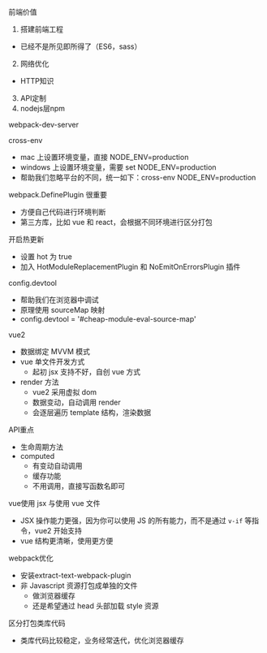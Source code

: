 前端价值
1. 搭建前端工程
  * 已经不是所见即所得了（ES6，sass）
2. 网络优化
  * HTTP知识
3. API定制
4. nodejs层npm

webpack-dev-server

cross-env
* mac 上设置环境变量，直接 NODE_ENV=production
* windows 上设置环境变量，需要 set NODE_ENV=production
* 帮助我们忽略平台的不同，统一如下：cross-env NODE_ENV=production

webpack.DefinePlugin 很重要
* 方便自己代码进行环境判断
* 第三方库，比如 vue 和 react，会根据不同环境进行区分打包

开启热更新
* 设置 hot 为 true
* 加入 HotModuleReplacementPlugin 和 NoEmitOnErrorsPlugin 插件

config.devtool
* 帮助我们在浏览器中调试
* 原理使用 sourceMap 映射
* config.devtool = '#cheap-module-eval-source-map'

vue2
* 数据绑定 MVVM 模式
* vue 单文件开发方式
  * 起初 jsx 支持不好，自创 vue 方式
* render 方法
  * vue2 采用虚拟 dom
  * 数据变动，自动调用 render
  * 会逐层遍历 template 结构，渲染数据

API重点
* 生命周期方法
* computed
  * 有变动自动调用
  * 缓存功能
  * 不用调用，直接写函数名即可

vue使用 jsx 与使用 vue 文件
* JSX 操作能力更强，因为你可以使用 JS 的所有能力，而不是通过 `v-if` 等指令，vue2 开始支持
* vue 结构更清晰，使用更方便

webpack优化
* 安装extract-text-webpack-plugin
* 非 Javascript 资源打包成单独的文件
  * 做浏览器缓存
  * 还是希望通过 head 头部加载 style 资源

区分打包类库代码
  * 类库代码比较稳定，业务经常迭代，优化浏览器缓存